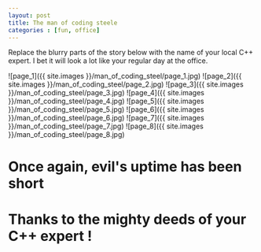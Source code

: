 ```yaml
---
layout: post
title: The man of coding steele
categories : [fun, office]
---
```


Replace the blurry parts of the story below with the name of your local C++ expert.
I bet it will look a lot like your regular day at the office.

![page_1]({{ site.images }}/man_of_coding_steel/page_1.jpg)
![page_2]({{ site.images }}/man_of_coding_steel/page_2.jpg)
![page_3]({{ site.images }}/man_of_coding_steel/page_3.jpg)
![page_4]({{ site.images }}/man_of_coding_steel/page_4.jpg)
![page_5]({{ site.images }}/man_of_coding_steel/page_5.jpg)
![page_6]({{ site.images }}/man_of_coding_steel/page_6.jpg)
![page_7]({{ site.images }}/man_of_coding_steel/page_7.jpg)
![page_8]({{ site.images }}/man_of_coding_steel/page_8.jpg)

# Once again, evil's uptime has been short 

# Thanks to the mighty deeds of your C++ expert !

